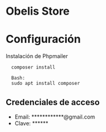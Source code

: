 # Obelis Store

# Configuración
Instalación de Phpmailer

```Bath:
  composer install

  Bash:
  sudo apt install composer
```
    
## Credenciales de acceso
- Email: ************@gmail.com
- Clave: ******
